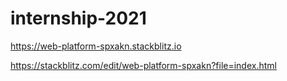 # internship-2021
https://web-platform-spxakn.stackblitz.io

https://stackblitz.com/edit/web-platform-spxakn?file=index.html
